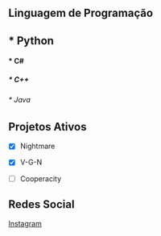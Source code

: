 ## Linguagem de Programação 
## * Python  
#### * C# 
##### * C++
###### * Java  



## Projetos Ativos 
- [x] Nightmare
- [x] V-G-N 
- [ ] Cooperacity




## Redes Social
[Instagram](https://www.instagram.com/vangogh.nithz/)
